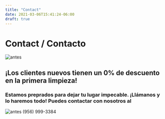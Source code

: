 ```yaml
---
title: "Contact"
date: 2021-03-06T15:41:24-06:00
draft: true
---
```


# Contact / Contacto
![antes](/images/contacto.jpg)

## ¡Los clientes nuevos tienen un 0% de descuento en la primera limpieza!

### Estamos preprados para dejar tu lugar impecable. ¡Llámanos y lo haremos todo! Puedes contactar con nosotros al # 

![antes](/images/whatsapp.png)
(956) 999-3384 


